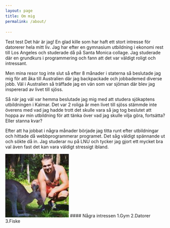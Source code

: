 ```yaml
---
layout: page
title: Om mig
permalink: /about/

---
```

Test test
Det här är jag!
En glad kille som har haft ett stort intresse för datorerer hela mitt liv.
Jag har efter en gymnasium utbildning i ekonomi rest till Los Angeles och studerade då på Santa Monica collage.
Jag studerade där en grundkurs i programmering och fann att det var väldigt roligt och intressant.

Men mina resor tog inte slut så efter 8 månader i staterna så beslutade jag mig för att åka till Australien där jag backpackade och
jobbademed diverse jobb. Väl i Australien så träffade jag en vän som var sjöman där blev jag inspererad av livet till sjöss.

Så när jag väl var hemma beslutade jag mig med att studera sjökaptens utbildningen i Kalmar. Det var 2 roliga år men livet till sjöss
stämmde inte överens med vad jag hadde trott det skulle vara så jag tog beslutet att hoppa av min utbildning för att tänka över vad
jag skulle vilja göra, fortsätta? Eller stanna kvar? 

Efter att ha jobbat i några månader började jag titta runt efter utbildningar och hittade då webbprogrammerar programet.
Det såg väldigt spännande ut och sökte då in. Jag studerar nu på LNU och tycker jag gjort ett mycket bra val även fast det kan
vara väldigt stressigt ibland.

<img src="/Pics/jag.jpg" width="200" height="200" alt="">
#### Några intressen
1.Gym
2.Datorer
3.Fiske






[jekyll-organization]: https://github.com/jekyll
